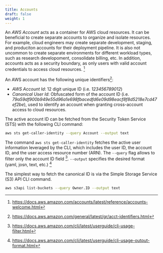 ```yaml
---
title: Accounts
draft: false
weight: 1
---
```


An _AWS Account_ acts as a container for AWS cloud resources. It can be beneficial to create separate accounts to organize 
and isolate resources. For example, cloud engineers may create separate development, staging, and produciton accounts for their deployment pipeline. It is also not uncommon to create separate environments for different workload types, such as research developoment, consolidate billing, etc. In addition, accounts acts as a security boundary, as only users 
with valid account credentials to access cloud resources. [^1]

An AWS account has the following unique identifiers[^2]:
- _AWS Account Id_: 12 digit unique ID (i.e. _123456789012_)
- _Canonical User Id_: Obfuscated form of the account ID (i.e. _79a59df900b949e55d96a1e698fbacedfd6e09d98eacf8f8d5218e7cd47ef2be_), used to identify an account when granting cross-account access to cloud resources.

The active account ID can be fetched from the Security Token Service (STS) with the following CLI command:
```sh
aws sts get-caller-identity --query Account --output text
```
The command `aws sts get-caller-identity` fetches the active user information leveraged by the CLI, which includes the user ID, the account ID, and the user access resource number (ARN). The `--query` flag allows to filter only the account ID field [^3]. `--output` specifies the desired format (yaml, josn, text, etc.) [^4] 

The simplest way to fetch the canonical ID is via the Simple Storage Service (S3) API CLI command.
```sh
aws s3api list-buckets --query Owner.ID --output text
```

[^1]: https://docs.aws.amazon.com/accounts/latest/reference/accounts-welcome.html
[^2]: https://docs.aws.amazon.com/general/latest/gr/acct-identifiers.html
[^3]: https://docs.aws.amazon.com/cli/latest/userguide/cli-usage-filter.html
[^4]: https://docs.aws.amazon.com/cli/latest/userguide/cli-usage-output-format.html
